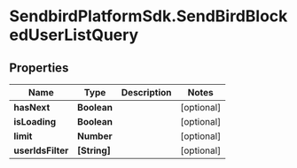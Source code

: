 # SendbirdPlatformSdk.SendBirdBlockedUserListQuery

## Properties

Name | Type | Description | Notes
------------ | ------------- | ------------- | -------------
**hasNext** | **Boolean** |  | [optional] 
**isLoading** | **Boolean** |  | [optional] 
**limit** | **Number** |  | [optional] 
**userIdsFilter** | **[String]** |  | [optional] 


